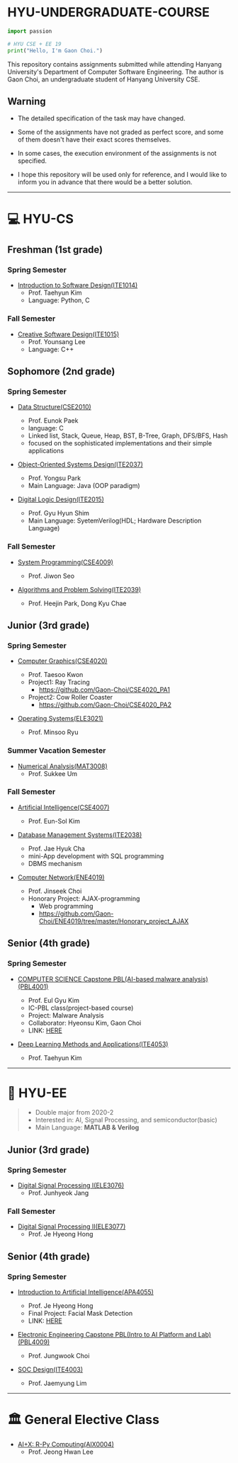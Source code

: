 # HYU-UNDERGRADUATE-COURSE

``` python
import passion

# HYU CSE + EE 19
print("Hello, I'm Gaon Choi.")
```

This repository contains assignments submitted while attending Hanyang University's Department of Computer Software Engineering. The author is Gaon Choi, an undergraduate student of Hanyang University CSE.

## Warning
- The detailed specification of the task may have changed.

- Some of the assignments have not graded as perfect score, and some of them doesn't have their exact scores themselves.

- In some cases, the execution environment of the assignments is not specified.

- I hope this repository will be used only for reference, and I would like to inform you in advance that there would be a better solution.


___
# :computer: HYU-CS

## Freshman (1st grade)

### Spring Semester
- [Introduction to Software Design(ITE1014)](https://github.com/Gaon-Choi/ITE1014)
  - Prof. Taehyun Kim
  - Language: Python, C

### Fall Semester
- [Creative Software Design(ITE1015)](https://github.com/Gaon-Choi/ITE1015)
  - Prof. Younsang Lee
  - Language: C++

## Sophomore (2nd grade)

### Spring Semester
- [Data Structure(CSE2010)](https://github.com/Gaon-Choi/CSE2010)
  - Prof. Eunok Paek
  - language: C
  - Linked list, Stack, Queue, Heap, BST, B-Tree, Graph, DFS/BFS, Hash
  - focused on the sophisticated implementations and their simple applications


- [Object-Oriented Systems Design(ITE2037)](https://github.com/Gaon-Choi/ITE2037)
  - Prof. Yongsu Park
  - Main Language: Java (OOP paradigm)


- [Digital Logic Design(ITE2015)](https://github.com/Gaon-Choi/ITE2015)
  - Prof. Gyu Hyun Shim
  - Main Language: SyetemVerilog(HDL; Hardware Description Language)

### Fall Semester
- [System Programming(CSE4009)](https://github.com/Gaon-Choi/CSE4009)
  - Prof. Jiwon Seo


- [Algorithms and Problem Solving(ITE2039)](https://github.com/Gaon-Choi/ITE2039)
  - Prof. Heejin Park, Dong Kyu Chae

## Junior (3rd grade)

### Spring Semester
- [Computer Graphics(CSE4020)](https://github.com/Gaon-Choi/CSE4020)
  - Prof. Taesoo Kwon
  - Project1: Ray Tracing
    - https://github.com/Gaon-Choi/CSE4020_PA1
  - Project2: Cow Roller Coaster
    - https://github.com/Gaon-Choi/CSE4020_PA2


- [Operating Systems(ELE3021)](https://github.com/Gaon-Choi/ELE3021)
  - Prof. Minsoo Ryu


### Summer Vacation Semester
- [Numerical Analysis(MAT3008)](https://github.com/Gaon-Choi/MAT3008)
  - Prof. Sukkee Um

### Fall Semester
- [Artificial Intelligence(CSE4007)](https://github.com/Gaon-Choi/CSE4007)
  - Prof. Eun-Sol Kim


- [Database Management Systems(ITE2038)](https://github.com/Gaon-Choi/ITE2038_)
  - Prof. Jae Hyuk Cha
  - mini-App development with SQL programming
  - DBMS mechanism


- [Computer Network(ENE4019)](https://github.com/Gaon-Choi/ENE4019)
  - Prof. Jinseek Choi
  - Honorary Project: AJAX-programming
    - Web programming
    - https://github.com/Gaon-Choi/ENE4019/tree/master/Honorary_project_AJAX


## Senior (4th grade)

### Spring Semester
- [COMPUTER SCIENCE Capstone PBL(AI-based malware analysis)(PBL4001)](https://github.com/Gaon-Choi/PBL4001)
  - Prof. Eul Gyu Kim
  - IC-PBL class(project-based course)
  - Project: Malware Analysis
  - Collaborator: Hyeonsu Kim, Gaon Choi
  - LINK: [HERE](https://github.com/Gaon-Choi/Malware_Analysis)


- [Deep Learning Methods and Applications(ITE4053)](https://github.com/Gaon-Choi/ITE4053)
  - Prof. Taehyun Kim

___
# :satellite: HYU-EE
> - Double major from 2020-2
> - Interested in: AI, Signal Processing, and semiconductor(basic)
> - Main Language: **MATLAB & Verilog**

## Junior (3rd grade)

### Spring Semester
- [Digital Signal Processing I(ELE3076)](https://github.com/Gaon-Choi/ELE3076)
  - Prof. Junhyeok Jang

### Fall Semester
- [Digital Signal Processing II(ELE3077)](https://github.com/Gaon-Choi/ELE3077)
  - Prof. Je Hyeong Hong

## Senior (4th grade)

### Spring Semester
- [Introduction to Artificial Intelligence(APA4055)](https://github.com/Gaon-Choi/APA4055)
  - Prof. Je Hyeong Hong
  - Final Project: Facial Mask Detection
  - LINK: [HERE](https://github.com/Gaon-Choi/Facial_Mask_Detection)


- [Electronic Engineering Capstone PBL(Intro to AI Platform and Lab)(PBL4009)](https://github.com/Gaon-Choi/PBL4009)
  - Prof. Jungwook Choi


- [SOC Design(ITE4003)](https://github.com/Gaon-Choi/ITE4003)
  - Prof. Jaemyung Lim

___
# :classical_building: General Elective Class
- [AI+X: R-Py Computing(AIX0004)](https://github.com/Gaon-Choi/AIX0004)
  - Prof. Jeong Hwan Lee
